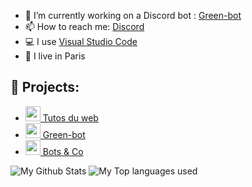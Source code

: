 
- 🔭 I’m currently working on a Discord bot : [Green-bot](https://green-bot.xyz)
- 📫 How to reach me: [Discord](https://discord.com/users/688402229245509844)
- 💻 I use [Visual Studio Code](https://code.visualstudio.com)
- 🥖 I live in Paris

## 🚩 Projects:
- [<img src="https://tutos-du-web.com/img/icone.png" width="24"/> Tutos du web](https://tutos-du-web.com/)
- [<img src="https://cdn.discordapp.com/avatars/783708073390112830/3d5a0b798ef6d28df06cbcfdbf697d98.png?size=2048" width="24"/> Green-bot](https://green-bot.xyz)
- [<img src="https://bots-co.ga/assets/img/logo-square.jpg" width="24"/> Bots & Co](https://bots-co.xyz)


<img alt="My Github Stats" src="https://github-readme-stats.vercel.app/api?username=pauldb09&show_icons=true&hide_border=true&theme=tokyonight" />
<img alt="My Top languages used" src="https://github-readme-stats.vercel.app/api/top-langs?username=pauldb09&show_icons=true&theme=tokyonight&layout=compact" />
